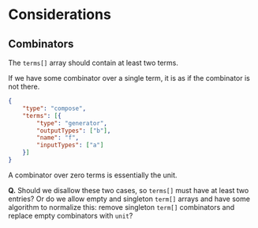 # Considerations

## Combinators

The `terms[]` array should contain at least two terms.

If we have some combinator over a single term, it is as if the combinator is not there.

```json
{
	"type": "compose",
	"terms": [{
		"type": "generator",
		"outputTypes": ["b"],
		"name": "f",
		"inputTypes": ["a"]
	}]
}
```

A combinator over zero terms is essentially the unit.

**Q.** Should we disallow these two cases, so `terms[]` must have at least two entries? Or do we allow empty and singleton `term[]` arrays and have some algorithm to normalize this: remove singleton `term[]` combinators and replace empty combinators with `unit`?

